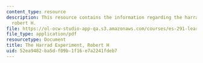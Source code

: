 ```yaml
---
content_type: resource
description: This resource contains the information regarding the harrad experiment,
  robert H.
file: https://ol-ocw-studio-app-qa.s3.amazonaws.com/courses/es-291-learning-seminar-experiments-in-education-spring-2003/52ea9482ba5df09b1f16e7a2241fdeb7_MITES_291S03_14.pdf
file_type: application/pdf
resourcetype: Document
title: The Harrad Experiment, Robert H
uid: 52ea9482-ba5d-f09b-1f16-e7a2241fdeb7
---
```


